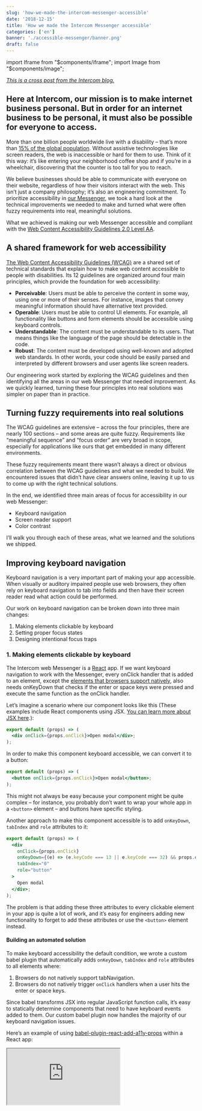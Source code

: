 ```yaml
---
slug: 'how-we-made-the-intercom-messenger-accessible'
date: '2018-12-15'
title: 'How we made the Intercom Messenger accessible'
categories: ['en']
banner: './accessible-messenger/banner.png'
draft: false
---
```


import Iframe from "$components/iframe";
import Image from "$components/image";

_[This is a cross post from the Intercom blog.](https://www.intercom.com/blog/messenger-accessibility/)_

## Here at Intercom, our mission is to make internet business personal. But in order for an internet business to be personal, it must also be possible for everyone to access.

More than one billion people worldwide live with a disability – that’s more than [15% of the global population](https://www.audioeye.com/resources/accessibility-essentials/). Without assistive technologies like screen readers, the web is inaccessible or hard for them to use. Think of it this way: it’s like entering your neighborhood coffee shop and if you’re in a wheelchair, discovering that the counter is too tall for you to reach.

We believe businesses should be able to communicate with everyone on their website, regardless of how their visitors interact with the web. This isn’t just a company philosophy; it’s also an engineering commitment. To prioritize accessibility in [our Messenger](https://www.intercom.com/messenger), we took a hard look at the technical improvements we needed to make and turned what were often fuzzy requirements into real, meaningful solutions.

What we achieved is making our web Messenger accessible and compliant with the [Web Content Accessibility Guidelines 2.0 Level AA](https://www.w3.org/TR/UNDERSTANDING-WCAG20/conformance.html#uc-conformance-requirements-head).

## A shared framework for web accessibility

[The Web Content Accessibility Guidelines (WCAG)](https://www.w3.org/WAI/standards-guidelines/wcag/) are a shared set of technical standards that explain how to make web content accessible to people with disabilities. Its 12 guidelines are organized around four main principles, which provide the foundation for web accessibility:

- **Perceivable**: Users must be able to perceive the content in some way, using one or more of their senses. For instance, images that convey meaningful information should have alternative text provided.
- **Operable**: Users must be able to control UI elements. For example, all functionality like buttons and form elements should be accessible using keyboard controls.
- **Understandable**: The content must be understandable to its users. That means things like the language of the page should be detectable in the code.
- **Robust**: The content must be developed using well-known and adopted web standards. In other words, your code should be easily parsed and interpreted by different browsers and user agents like screen readers.

Our engineering work started by exploring the WCAG guidelines and then identifying all the areas in our web Messenger that needed improvement. As we quickly learned, turning these four principles into real solutions was simpler on paper than in practice.

## Turning fuzzy requirements into real solutions

The WCAG guidelines are extensive – across the four principles, there are nearly 100 sections – and some areas are quite fuzzy. Requirements like “meaningful sequence” and “focus order” are very broad in scope, especially for applications like ours that get embedded in many different environments.

These fuzzy requirements meant there wasn’t always a direct or obvious correlation between the WCAG guidelines and what we needed to build. We encountered issues that didn’t have clear answers online, leaving it up to us to come up with the right technical solutions.

In the end, we identified three main areas of focus for accessibility in our web Messenger:

- Keyboard navigation
- Screen reader support
- Color contrast

I’ll walk you through each of these areas, what we learned and the solutions we shipped.

## Improving keyboard navigation

Keyboard navigation is a very important part of making your app accessible. When visually or auditory impaired people use web browsers, they often rely on keyboard navigation to tab into fields and then have their screen reader read what action could be performed.

Our work on keyboard navigation can be broken down into three main changes:

1.  Making elements clickable by keyboard
2.  Setting proper focus states
3.  Designing intentional focus traps

### 1. Making elements clickable by keyboard

The Intercom web Messenger is a [React](https://reactjs.org/) app. If we want keyboard navigation to work with the Messenger, every onClick handler that is added to an element, except the [elements that browsers support natively](http://websiteaccessibility.donaldevans.com/2011/06/30/when-does-onclick-work-with-the-keyboard-enter-key), also needs onKeyDown that checks if the enter or space keys were pressed and execute the same function as the onClick handler.

Let’s imagine a scenario where our component looks like this (These examples include React components using JSX. [You can learn more about JSX here](https://reactjs.org/docs/introducing-jsx.html).):

```jsx
export default (props) => (
  <div onClick={props.onClick}>Open modal</div>;
);
```

In order to make this component keyboard accessible, we can convert it to a button:

```jsx
export default (props) => (
  <button onClick={props.onClick}>Open modal</button>;
);
```

This might not always be easy because your component might be quite complex – for instance, you probably don’t want to wrap your whole app in a `<button>` element – and buttons have specific styling.

Another approach to make this component accessible is to add `onKeyDown`, `tabIndex` and `role` attributes to it:

```jsx
export default (props) => (
  <div
    onClick={props.onClick}
    onKeyDown={(e) => (e.keyCode === 13 || e.keyCode === 32) && props.onClick(e)}
    tabIndex="0"
    role="button"
  >
    Open modal
  </div>;
);
```

The problem is that adding these three attributes to every clickable element in your app is quite a lot of work, and it’s easy for engineers adding new functionality to forget to add these attributes or use the `<button>` element instead.

#### Building an automated solution

To make keyboard accessibility the default condition, we wrote a custom babel plugin that automatically adds `onKeyDown`, `tabIndex` and `role` attributes to all elements where:

1.  Browsers do not natively support tabNavigation.
2.  Browsers do not natively trigger `onClick` handlers when a user hits the enter or space keys.

Since babel transforms JSX into regular JavaScript function calls, it’s easy to statically determine components that need to have keyboard events added to them. Our custom babel plugin now handles the majority of our keyboard navigation issues.

Here’s an example of using [babel-plugin-react-add-a11y-props](https://github.com/danielhusar/babel-plugin-react-add-a11y-props) within a React app:

<Iframe src="https://codesandbox.io/embed/0426x9l46n?expanddevtools=1&view=preview" width={920} height={300} />

For the folks wondering about the performance implications of having an arrow function in the render method, it [really is fine](https://cdb.reacttraining.com/react-inline-functions-and-performance-bdff784f5578), but since your mileage may vary, you should always measure your performance before you optimize.

While this plugin will add keyboard navigation to all elements with onClick, if something behaves like a button, the [best solution](https://twitter.com/ryanflorence/status/1061440057213575168) is still to change it to an actual button element.

### 2. Setting proper focus states

In order for your app to be navigable by keyboard, you need proper focus states. Focus states help users and their screen readers understand where they are in the app and what elements are being selected.

A good rule of thumb is, if a user is relying on keyboard navigation, there should be a visual indicator to highlight which element currently has focus. In our case, we’ve designed our visual indicators to show only if we detect you are using keyboard navigation. That way, we minimize visual noise for our mouse users. You can use [focus-visible](https://developer.mozilla.org/en-US/docs/Web/CSS/:focus-visible) to provide a different focus indicator based on the user’s input modality, keyboard or mouse.

### 3. Designing intentional focus traps

For keyboard navigation to work, you may need to set intentional focus traps. Focus traps refer to times when a user hits the tab key or shift + tab keys, and they’re placed in a [certain cycle of focusable elements](https://www.w3.org/TR/wai-aria-practices-1.1/#dialog_modal). The most common example where you would want to set up a focus trap is a modal.

In our case, while the Messenger is open, we’ve set a focus trap so users are not able to tab outside of it. That way, users are able to navigate all of the elements in the Messenger without having to navigate through the entire webpage. Here is our Messenger’s focus trap in action:

<Image width={396}>

![focus trap](./accessible-messenger/focus-trap.gif)

</Image>

Setting a focus trap is usually a complex task. Focus from last element should jump to the first one and when going backwards, the focus should jump from the first one to the last one. For that to work, you need to calculate all the focusable elements, set up proper event listeners and have it flexible enough that you can override those rules.

We have created an [open-source library](https://github.com/danielhusar/focus-trap) to quickly and easily create focus traps. This library provides a high-level API that will handle the focus traps. A simple example is to pass the dom element in which the focus should be trapped:

```js
const trap = new FocusTrap({
  node: document,
});
```

You can check out the focus traps in action here:

<Iframe src="https://codesandbox.io/embed/4rn8vm4nv0?expanddevtools=1&view=preview" width={920} height={600} />

Just as it’s important to set intentional focus traps, you should always provide a way for keyboard users to exit those focus traps. You can see that in the example below. We’ve also designed it so that after the modal is closed, the focus returns back to the element that originally opened the modal. Here it is in our Messenger:

<Image width={700}>

![modal focus trap](./accessible-messenger/modal.gif)

</Image>

## Supporting screen readers

Screen readers are software applications that allow visually impaired users to read text that is displayed on their computers. Together with keyboard navigation, providing full support to screen readers was crucial to making our Messenger accessible.

Our work on supporting screen readers can be broken down into four main changes:

1.  Making text content readable and navigable
2.  Defining states and properties with ARIA attributes
3.  Adding visually hidden text
4.  Removing mouse hover states

### 1. Making text content readable and navigable

The first thing we did was set the language attribute on HTML elements. Screen readers use this attribute to determine the language of the page and read the text in its intended way.

The second thing we did was add semantic markup to our Messenger. Since our Messenger is a single page app that you embed, SEO doesn’t apply to it and semantic markup hadn’t been a priority. To support screen readers, we updated our code to include semantic elements like headings, paragraphs and labels.

2. Defining states and properties with ARIA attributes

To fully support screen readers in our web Messenger, we used WAI-ARIA attributes. [Accessible Rich Internet Applications (ARIA)](https://developer.mozilla.org/en-US/docs/Web/Accessibility/ARIA) are a set of attributes that supplement HTML so screen readers can handle common interactions like forms hints and error messages, live content updates and more.

#### Establishing non-text elements with aria-label

We have added the `aria-label` attribute to all elements that have onClick handler but it’s not clear to screen readers what the intended functionality is. The most common scenario is when elements have decoration styles without any text. The screen reader will read the aria-label when keyboard is focused on that element. The “close” button is good example:

<Image width={376}>

![close button focus](./accessible-messenger/close.png)

</Image>

We also support an [ecosystem of apps](https://www.intercom.com/app-store/) that are built on top of our Messenger. Previously it was was not possible to make Messenger apps accessible. Now we have extended our framework with `aria-label` attributes so every Messenger app can be fully accessible. For instance, the [Article Search](https://www.intercom.com/app-store/?app_package_code=article-search&search=article) app is accessible with `aria-label` attributes for the input field and submit button:

<Image width={343}>

![articles app](./accessible-messenger/articles.png)

</Image>

#### Announcing dynamic changes with aria-live

Our Messenger behaves like a single page app. To support dynamic changes to our content without page reload, we added [aria-live attributes](https://developer.mozilla.org/en-US/docs/Web/Accessibility/ARIA/ARIA_Live_Regions) to our app.

Our `aria-live` attributes tell screen readers to watch for changes in selected dom elements, and any dom mutation inside of it will be announced. We’ve wrapped our whole app with this attribute as all changes that are made need to be presented to users. We’ve also wrapped various parts like our conversation view in an `aria-live` attribute so when a new message is received, the screen reader will announce it first. You can see how it works:

<Iframe src="https://www.youtube.com/embed/DXd6I8kYhvQ?feature=oembed" width={380} height={600} />

#### Indicating error states with aria-invalid

All error states need to be properly announced to screen readers. Previously, error states on the input would be represented only with CSS classes. To make those error states visible to screen readers, we’ve added [aria-invalid attributes](https://developer.mozilla.org/en-US/docs/Web/Accessibility/ARIA/ARIA_Techniques/Using_the_aria-invalid_attribute) to inputs with errors and `role="alert"` to the error messages. Here is the error state for the [Mailchimp app](https://www.intercom.com/app-store/?app_package_code=mailchimp&search=mailchimp) in our Messenger:

<Image width={338}>

![mailchimp app](./accessible-messenger/mailchimp.png)

</Image>

### 3. Adding visually hidden text

There are some scenarios where it’s only visually clear what components do. Without the visual indicators, these elements are meaningless or confusing. In these cases, we’ve added visually hidden text to help screen readers interpret what’s happening.

The typing bubble in our Messenger is good example of this:

<Image width={145}>

![typing indicator](./accessible-messenger/typing.gif)

</Image>

While this is visually clear somebody is typing, screen readers have no way of processing or communicating that. We’ve added hidden text inside of the speech bubble for screen readers to reference. You can visually hide text with this CSS snippet:

```css
.visually-hidden {
  position: absolute !important;
  clip: rect(1px, 1px, 1px, 1px);
}
```

The HTML might look like this:

```html
<div class="typing-admin-bubble">
  <div class="typing-admin-dot-1"></div>
  <div class="typing-admin-dot-2"></div>
  <div class="typing-admin-dot-3"></div>
  <div class="visually-hidden">Is typing.</div>
</div>
```

### 4. Removing mouse hover states

Any functionality that is available just on mouse hover, such as tooltips, should be accessible to screen readers too. In our case, we display timestamps in conversations when you hover over the specific message:

<Image width={355}>

![timestamp on hover](./accessible-messenger/timestamp-hover.png)

</Image>

Since timestamps are very useful information for screen readers, we have opted to show timestamps all the time for screen readers:

<Image width={355}>

![timestamp always visible](./accessible-messenger/timestamp-keyboard.png)

</Image>

## Optimizing color contrast

For users with visual impairments like color blindness, high contrast between colors make it easier to read text content. The recommended contrast ratio for accessible content is 4:5:1 between the text and background colors.

We split our color contrast work into three buckets:

1.  Issues caused by customizable colors
2.  Issues caused by non-customizable colors
3.  Supporting high contrast mode in Windows 10

### 1. Issues caused by customizable colors

These are issues caused by customers who customize the Messenger and choose colors that don’t match the recommended contrast ratio. For example, teammates can choose the background and action colors of the Messenger:

<Image width={403}>

![color settings in intercom app](./accessible-messenger/color-settings.png)

</Image>

To help, we’ve published [public documentation](https://www.intercom.com/help/faqs-and-troubleshooting/the-intercom-messenger/is-the-intercom-messenger-accessible) on how to choose colors for your Messenger while maintaining accessibility.

### 2. Issues caused by non-customizable colors

These are issues caused by the colors that are hardcoded in our codebase. We have inspected all the hardcoded colors we have in the Messenger. After we identified all the colors that had to change, our designers prepared alternative colors that matched the contrast ratio. You can see the before and after here:

<Image width={812}>

![color contrast before and after](./accessible-messenger/color-contrast.png)

</Image>

On the left is the Messenger before we the update. On the right is the Messenger with colors matching the 4:5:1 contrast ratio.

### 3. Supporting high contrast mode in Windows 10

We’ve even added support for [high contrast mode in Microsoft Windows 10](https://blogs.windows.com/msedgedev/2016/04/20/building-a-more-accessible-web-platform/#CbZGC2hMXdTKis4k.97). High contrast mode is specifically designed for visually impaired people to consume content more easily.

<Image width={385}>

![window 10 high contrast](./accessible-messenger/high-contrast.png)

</Image>

## Ensuring the future accessibility of our Messenger

We offer many customizations in our Messenger. While we want our customers to be able to customize the Messenger to fit their brand, it’s not always easy to keep accessibility in mind. That’s why we’ve published a [set of guidelines](https://www.intercom.com/help/faqs-and-troubleshooting/the-intercom-messenger/is-the-intercom-messenger-accessible) on how to customize the Messenger to be accessible. Guidelines include what colors to pick, which Messenger apps to use, how to send media content and attachments in conversations and more.

We’ve also put automated tooling in place to prevent any regressions in the code. We’ve implemented two main tools: [Eslint](https://github.com/evcohen/eslint-plugin-jsx-a11y) and [React-a11y](https://github.com/reactjs/react-a11y). Eslint helps us statically check our codebase for any accessibility issues. React-a11y is a runtime validator that works in our integrations tests and will validate accessibility before we ship any changes to production.

## Making internet business personal and possible

Everyday thousands of businesses use Intercom to talk to their customers. That’s hundreds of thousands people, or more, who communicate with each other using our Messenger. And while not everyone experiences web content in the same way, using the Messenger should always feel personal and just as important, be possible.

Making our web Messenger accessible – the engineering work and changes – ended up being a small technical commitment compared to its huge and ongoing impact. At the end of the day, we want the Messenger to be the kind of space online that feels like walking into your neighborhood coffee shop and knowing it’s designed to accommodate you.
